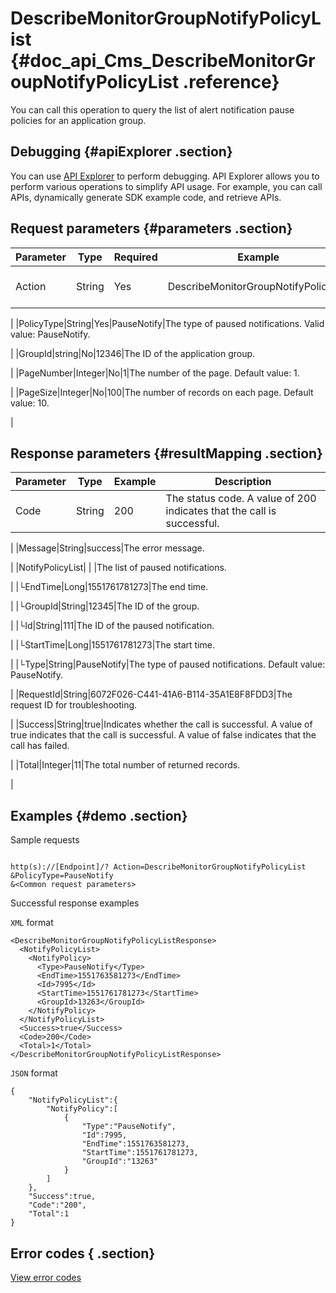 # DescribeMonitorGroupNotifyPolicyList {#doc_api_Cms_DescribeMonitorGroupNotifyPolicyList .reference}

You can call this operation to query the list of alert notification pause policies for an application group.

## Debugging {#apiExplorer .section}

You can use [API Explorer](https://api.aliyun.com/#product=Cms&api=DescribeMonitorGroupNotifyPolicyList) to perform debugging. API Explorer allows you to perform various operations to simplify API usage. For example, you can call APIs, dynamically generate SDK example code, and retrieve APIs.

## Request parameters {#parameters .section}

|Parameter|Type|Required|Example|Description|
|---------|----|--------|-------|-----------|
|Action|String|Yes|DescribeMonitorGroupNotifyPolicyList|The operation that you want to perform. Set the value to DescribeMonitorGroupNotifyPolicyList.

 |
|PolicyType|String|Yes|PauseNotify|The type of paused notifications. Valid value: PauseNotify.

 |
|GroupId|string|No|12346|The ID of the application group.

 |
|PageNumber|Integer|No|1|The number of the page. Default value: 1.

 |
|PageSize|Integer|No|100|The number of records on each page. Default value: 10.

 |

## Response parameters {#resultMapping .section}

|Parameter|Type|Example|Description|
|---------|----|-------|-----------|
|Code|String|200|The status code. A value of 200 indicates that the call is successful.

 |
|Message|String|success|The error message.

 |
|NotifyPolicyList| | |The list of paused notifications.

 |
|└EndTime|Long|1551761781273|The end time.

 |
|└GroupId|String|12345|The ID of the group.

 |
|└Id|String|111|The ID of the paused notification.

 |
|└StartTime|Long|1551761781273|The start time.

 |
|└Type|String|PauseNotify|The type of paused notifications. Default value: PauseNotify.

 |
|RequestId|String|6072F026-C441-41A6-B114-35A1E8F8FDD3|The request ID for troubleshooting.

 |
|Success|String|true|Indicates whether the call is successful. A value of true indicates that the call is successful. A value of false indicates that the call has failed.

 |
|Total|Integer|11|The total number of returned records.

 |

## Examples {#demo .section}

Sample requests

``` {#request_demo}

http(s)://[Endpoint]/? Action=DescribeMonitorGroupNotifyPolicyList
&PolicyType=PauseNotify 
&<Common request parameters>

```

Successful response examples

`XML` format

``` {#xml_return_success_demo}
<DescribeMonitorGroupNotifyPolicyListResponse>
  <NotifyPolicyList>
    <NotifyPolicy>
      <Type>PauseNotify</Type>
      <EndTime>1551763581273</EndTime>
      <Id>7995</Id>
      <StartTime>1551761781273</StartTime>
      <GroupId>13263</GroupId>
    </NotifyPolicy>
  </NotifyPolicyList>
  <Success>true</Success> 
  <Code>200</Code> 
  <Total>1</Total> 
</DescribeMonitorGroupNotifyPolicyListResponse>

```

`JSON` format

``` {#json_return_success_demo}
{
	"NotifyPolicyList":{
		"NotifyPolicy":[
			{
				"Type":"PauseNotify",
				"Id":7995,
				"EndTime":1551763581273,
				"StartTime":1551761781273,
				"GroupId":"13263"
			}
		]
	},
	"Success":true,
	"Code":"200",
	"Total":1
}
```

## Error codes { .section}

[View error codes](https://error-center.aliyun.com/status/product/Cms)

